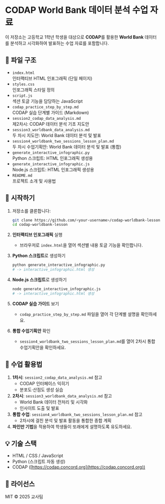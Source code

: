 # CODAP World Bank 데이터 분석 수업 자료

이 저장소는 고등학교 1학년 학생을 대상으로 **CODAP**를 활용한 **World Bank** 데이터를 분석하고 시각화하여 발표하는 수업 자료를 포함합니다.

## 📂 파일 구조

- `index.html`\
  인터랙티브 HTML 인포그래픽 (단일 페이지)
- `styles.css`\
  인포그래픽 스타일 정의
- `script.js`\
  섹션 토글 기능을 담당하는 JavaScript
- `codap_practice_step_by_step.md`\
  CODAP 실습 단계별 가이드 (Markdown)
- `session2_codap_data_analysis.md`\
  제2차시: CODAP 데이터 분석 기초 지도안
- `session3_worldbank_data_analysis.md`\
  두 차시 지도안: World Bank 데이터 분석 및 발표
- `session4_worldbank_two_sessions_lesson_plan.md`\
  두 차시 수업기획안: World Bank 데이터 분석 및 발표 (통합)
- `generate_interactive_infographic.py`\
  Python 스크립트: HTML 인포그래픽 생성용
- `generate_interactive_infographic.js`\
  Node.js 스크립트: HTML 인포그래픽 생성용
- `README.md`\
  프로젝트 소개 및 사용법

## 🚀 시작하기

1. 저장소를 클론합니다:

   ```bash
   git clone https://github.com/<your-username>/codap-worldbank-lesson.git
   cd codap-worldbank-lesson
   ```

2. **인터랙티브 인포그래픽** 실행

   - 브라우저로 `index.html`을 열어 섹션별 내용 토글 기능을 확인합니다.

3. **Python 스크립트**로 생성하기

   ```bash
   python generate_interactive_infographic.py
   # -> interactive_infographic.html 생성
   ```

4. **Node.js 스크립트**로 생성하기

   ```bash
   node generate_interactive_infographic.js
   # -> interactive_infographic.html 생성
   ```

5. **CODAP 실습 가이드** 보기

   - `codap_practice_step_by_step.md` 파일을 열어 각 단계별 설명을 확인하세요.

6. **통합 수업기획안** 확인

   - `session4_worldbank_two_sessions_lesson_plan.md`를 열어 2차시 통합 수업기획안을 확인하세요.

## 📝 수업 활용법

1. **1차시**: `session2_codap_data_analysis.md` 참고
   - CODAP 인터페이스 익히기
   - 분포도·산점도 생성 실습
2. **2차시**: `session3_worldbank_data_analysis.md` 참고
   - World Bank 데이터 전처리 및 시각화
   - 인사이트 도출 및 발표
3. **통합 수업**: `session4_worldbank_two_sessions_lesson_plan.md` 참고
   - 2차시에 걸친 분석 및 발표 활동을 통합한 종합 계획
4. **파인만 기법**을 적용하여 학생들이 또래에게 설명하도록 유도하세요.

## 💡 기술 스택

- HTML / CSS / JavaScript
- Python (스크립트 자동 생성)
- CODAP ([https://codap.concord.org](https://codap.concord.org))

## 📄 라이선스

MIT © 2025 교사팀


